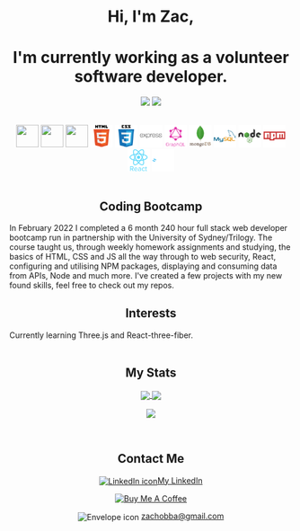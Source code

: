<h1 align="center">Hi, I'm Zac,</h2>

<h1 align="center"> I'm currently working as a volunteer software developer.</h1>

<p align="center">
<img src='https://img.shields.io/github/followers/HobbaZ.svg'>
<img src='https://komarev.com/ghpvc/?username=HobbaZ'>
</p>
<br>

<div align="center">
<img src="https://raw.githubusercontent.com/jmnote/z-icons/master/svg/bootstrap.svg"  height="40px" width="40px" />
<img src="https://raw.githubusercontent.com/jmnote/z-icons/master/svg/git.svg"  height="40px" width="40px" />
<img src="https://raw.githubusercontent.com/jmnote/z-icons/master/svg/javascript.svg"  height="40px" width="40px" />
<img src="https://raw.githubusercontent.com/devicons/devicon/master/icons/html5/html5-original-wordmark.svg"  height="40px" width="40px" />
<img src="https://raw.githubusercontent.com/devicons/devicon/master/icons/css3/css3-original-wordmark.svg"  height="40px" width="40px" />
<img src="https://raw.githubusercontent.com/devicons/devicon/master/icons/express/express-original-wordmark.svg"  height="40px" width="40px" />
<img src="https://raw.githubusercontent.com/devicons/devicon/master/icons/graphql/graphql-plain-wordmark.svg"  height="40px" width="40px" />
<img src="https://raw.githubusercontent.com/devicons/devicon/master/icons/mongodb/mongodb-original-wordmark.svg"  height="40px" width="40px" />
<img src="https://raw.githubusercontent.com/devicons/devicon/master/icons/mysql/mysql-original-wordmark.svg"  height="40px" width="40px" />
<img src="https://raw.githubusercontent.com/devicons/devicon/master/icons/nodejs/nodejs-original-wordmark.svg"  height="40px" width="40px" />
<img src="https://raw.githubusercontent.com/devicons/devicon/master/icons/npm/npm-original-wordmark.svg"  height="40px" width="40px" />
<img src="https://raw.githubusercontent.com/devicons/devicon/master/icons/react/react-original-wordmark.svg"  height="40px" width="40px" />
<img src="https://raw.githubusercontent.com/devicons/devicon/master/icons/tailwindcss/tailwindcss-original-wordmark.svg"  height="40px" width="40px" />
</div>
<br>

<h2 align="center">Coding Bootcamp</h2>

In February 2022 I completed a 6 month 240 hour full stack web developer bootcamp run in partnership with the University of Sydney/Trilogy. The course taught us, through weekly homework assignments and studying, the basics of HTML, CSS and JS all the way through to web security, React, configuring and utilising NPM packages, displaying and consuming data from APIs, Node and much more. I've created a few projects with my new found skills, feel free to check out my repos.
<br>

<h2 align="center">Interests</h2>
Currently learning Three.js and React-three-fiber.
<br>
<br>

<h2 align="center">My Stats</h2>

<p align="center">
<a href="https://github.com/anuraghazra/github-readme-stats">
  <img align="center" src="https://github-readme-stats.vercel.app/api?username=HobbaZ&repo=HobbaZ&show_icons=true&theme=onedark&custom_title=Zac's%20Github%20Stats&hide_border=true"  height="285px" />
</a>
<a href="https://github.com/anuraghazra/github-readme-stats">
  <img align="center" src="https://github-readme-stats.vercel.app/api/top-langs/?username=HobbaZ&theme=onedark&hide_border=true" />
</a>
</p>

<p align="center">
<img align="center" src="https://github-readme-streak-stats.herokuapp.com/?user=HobbaZ&theme=onedark&hide_border=true" width="75%"/>
</p>

<br>

<h2 align="center">Contact Me</h2>

<div align="center">

<a href="https://www.linkedin.com/in/zachary-hobba-52aaa182/" target="blank"><img align="center" src="https://raw.githubusercontent.com/FortAwesome/Font-Awesome/6.x/svgs/brands/linkedin.svg" alt="LinkedIn icon" width="40" height="40"/>My LinkedIn</a>

<a align="center" href="https://www.buymeacoffee.com/zacHobbaS" target="_blank"><img src="https://cdn.buymeacoffee.com/buttons/default-black.png" alt="Buy Me A Coffee" height="41" width="180"></a>

<img align="center" src="https://raw.githubusercontent.com/FortAwesome/Font-Awesome/6.x/svgs/solid/envelope.svg" alt="Envelope icon" width="40" height="40"/> zachobba@gmail.com

</div>
